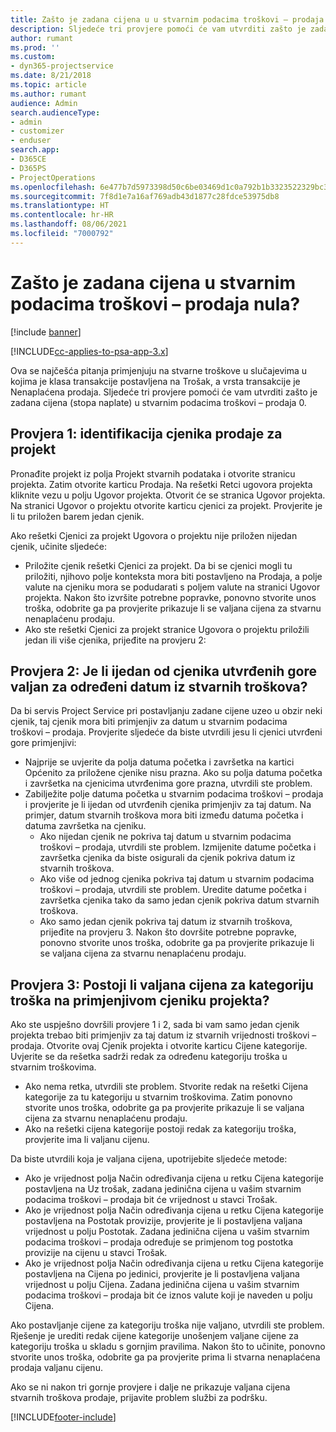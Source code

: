 ```yaml
---
title: Zašto je zadana cijena u u stvarnim podacima troškovi – prodaja nula?
description: Sljedeće tri provjere pomoći će vam utvrditi zašto je zadana cijena u stvarnim podacima troškovi – prodaja 0.
author: rumant
ms.prod: ''
ms.custom:
- dyn365-projectservice
ms.date: 8/21/2018
ms.topic: article
ms.author: rumant
audience: Admin
search.audienceType:
- admin
- customizer
- enduser
search.app:
- D365CE
- D365PS
- ProjectOperations
ms.openlocfilehash: 6e477b7d5973398d50c6be03469d1c0a792b1b3323522329bc33cba755104968
ms.sourcegitcommit: 7f8d1e7a16af769adb43d1877c28fdce53975db8
ms.translationtype: HT
ms.contentlocale: hr-HR
ms.lasthandoff: 08/06/2021
ms.locfileid: "7000792"
---
```

# <a name="why-is-the-price-defaulting-to-zero-on-expense-sales-actuals"></a>Zašto je zadana cijena u stvarnim podacima troškovi – prodaja nula?

[!include [banner](../includes/psa-now-project-operations.md)]

[!INCLUDE[cc-applies-to-psa-app-3.x](../includes/cc-applies-to-psa-app-3x.md)]

Ova se najčešća pitanja primjenjuju na stvarne troškove u slučajevima u kojima je klasa transakcije postavljena na Trošak, a vrsta transakcije je Nenaplaćena prodaja. Sljedeće tri provjere pomoći će vam utvrditi zašto je zadana cijena (stopa naplate) u stvarnim podacima troškovi – prodaja 0.

## <a name="check-1-identify-the-sales-price-list-for-project"></a>Provjera 1: identifikacija cjenika prodaje za projekt

Pronađite projekt iz polja Projekt stvarnih podataka i otvorite stranicu projekta. Zatim otvorite karticu Prodaja. Na rešetki Retci ugovora projekta kliknite vezu u polju Ugovor projekta. Otvorit će se stranica Ugovor projekta. Na stranici Ugovor o projektu otvorite karticu cjenici za projekt. Provjerite je li tu priložen barem jedan cjenik.

Ako rešetki Cjenici za projekt Ugovora o projektu nije priložen nijedan cjenik, učinite sljedeće:

- Priložite cjenik rešetki Cjenici za projekt. Da bi se cjenici mogli tu priložiti, njihovo polje konteksta mora biti postavljeno na Prodaja, a polje valute na cjeniku mora se podudarati s poljem valute na stranici Ugovor projekta. Nakon što izvršite potrebne popravke, ponovno stvorite unos troška, odobrite ga pa provjerite prikazuje li se valjana cijena za stvarnu nenaplaćenu prodaju.
- Ako ste rešetki Cjenici za projekt stranice Ugovora o projektu priložili jedan ili više cjenika, prijeđite na provjeru 2:

## <a name="check-2-are-any-of-the-price-lists-identified-above-valid-for-the-specific-date-of-the-expense-actual"></a>Provjera 2: Je li ijedan od cjenika utvrđenih gore valjan za određeni datum iz stvarnih troškova?

Da bi servis Project Service pri postavljanju zadane cijene uzeo u obzir neki cjenik, taj cjenik mora biti primjenjiv za datum u stvarnim podacima troškovi – prodaja. Provjerite sljedeće da biste utvrdili jesu li cjenici utvrđeni gore primjenjivi:

- Najprije se uvjerite da polja datuma početka i završetka na kartici Općenito za priložene cjenike nisu prazna. Ako su polja datuma početka i završetka na cjenicima utvrđenima gore prazna, utvrdili ste problem. 
- Zabilježite polje datuma početka u stvarnim podacima troškovi – prodaja i provjerite je li ijedan od utvrđenih cjenika primjenjiv za taj datum. Na primjer, datum stvarnih troškova mora biti između datuma početka i datuma završetka na cjeniku. 
    - Ako nijedan cjenik ne pokriva taj datum u stvarnim podacima troškovi – prodaja, utvrdili ste problem. Izmijenite datume početka i završetka cjenika da biste osigurali da cjenik pokriva datum iz stvarnih troškova. 
    - Ako više od jednog cjenika pokriva taj datum u stvarnim podacima troškovi – prodaja, utvrdili ste problem. Uredite datume početka i završetka cjenika tako da samo jedan cjenik pokriva datum stvarnih troškova. 
    - Ako samo jedan cjenik pokriva taj datum iz stvarnih troškova, prijeđite na provjeru 3.
Nakon što dovršite potrebne popravke, ponovno stvorite unos troška, odobrite ga pa provjerite prikazuje li se valjana cijena za stvarnu nenaplaćenu prodaju.

## <a name="check-3-is-there-a-valid-price-for-the-expense-category-in-the-applicable-project-price-list"></a>Provjera 3: Postoji li valjana cijena za kategoriju troška na primjenjivom cjeniku projekta? 

Ako ste uspješno dovršili provjere 1 i 2, sada bi vam samo jedan cjenik projekta trebao biti primjenjiv za taj datum iz stvarnih vrijednosti troškovi – prodaja. Otvorite ovaj Cjenik projekta i otvorite karticu Cijene kategorije. Uvjerite se da rešetka sadrži redak za određenu kategoriju troška u stvarnim troškovima.
 
- Ako nema retka, utvrdili ste problem. Stvorite redak na rešetki Cijena kategorije za tu kategoriju u stvarnim troškovima. Zatim ponovno stvorite unos troška, odobrite ga pa provjerite prikazuje li se valjana cijena za stvarnu nenaplaćenu prodaju. 
- Ako na rešetki cijena kategorije postoji redak za kategoriju troška, provjerite ima li valjanu cijenu.

Da biste utvrdili koja je valjana cijena, upotrijebite sljedeće metode:

- Ako je vrijednost polja Način određivanja cijena u retku Cijena kategorije postavljena na Uz trošak, zadana jedinična cijena u vašim stvarnim podacima troškovi – prodaja bit će vrijednost u stavci Trošak.
- Ako je vrijednost polja Način određivanja cijena u retku Cijena kategorije postavljena na Postotak provizije, provjerite je li postavljena valjana vrijednost u polju Postotak. Zadana jedinična cijena u vašim stvarnim podacima troškovi – prodaja određuje se primjenom tog postotka provizije na cijenu u stavci Trošak.
- Ako je vrijednost polja Način određivanja cijena u retku Cijena kategorije postavljena na Cijena po jedinici, provjerite je li postavljena valjana vrijednost u polju Cijena. Zadana jedinična cijena u vašim stvarnim podacima troškovi – prodaja bit će iznos valute koji je naveden u polju Cijena.

Ako postavljanje cijene za kategoriju troška nije valjano, utvrdili ste problem. Rješenje je urediti redak cijene kategorije unošenjem valjane cijene za kategoriju troška u skladu s gornjim pravilima. Nakon što to učinite, ponovno stvorite unos troška, odobrite ga pa provjerite prima li stvarna nenaplaćena prodaja valjanu cijenu.

Ako se ni nakon tri gornje provjere i dalje ne prikazuje valjana cijena stvarnih troškova prodaje, prijavite problem službi za podršku.




[!INCLUDE[footer-include](../includes/footer-banner.md)]